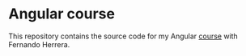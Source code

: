 # Angular course
This repository contains the source code for my Angular [course](https://www.udemy.com/course/angular-fernando-herrera/) with Fernando Herrera.
